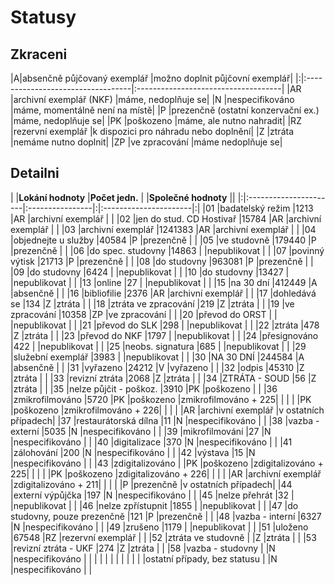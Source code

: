 # Statusy #

## Zkraceni ##

|A|absenčně půjčovaný exemplář	|možno doplnit půjčovní exemplář|
|:|:----------------------------------|:------------------------------------|
|AR	|archivní exemplář (NKF)	|máme, nedoplňuje se|
|N	|nespecifikováno	|máme, momentálně není na místě|
|P	|prezenčně (ostatní konzervační ex.)	|máme, nedoplňuje se|
|PK	|poškozeno	|máme, ale nutno nahradit|
|RZ	|rezervní exemplář	|k dispozici pro náhradu nebo doplnění|
|Z	|ztráta	|nemáme nutno doplnit|
|ZP	|ve zpracování	|máme nedoplňuje se|


## Detailni ##

|	|**Lokání hodnoty**			|**Počet jedn.**	|	|**Společné hodnoty**	||
|:|:----------------------|:----------------|:|:----------------------|:|
|01	|badatelský režim               	|1213		|AR	|archivní exemplář	|  |
|02	|jen do stud. CD Hostivař       	|15784		|AR	|archivní exemplář	|  |
|03	|archivní exemplář              	|1241383	|AR	|archivní exemplář	|  |
|04	|objednejte u služby            	|40584		|P	|prezenčně	|  |
|05	|ve studovně                    	|179440	|P	|prezenčně	|  |
|06	|do spec. studovny              	|14863		|	 |nepublikovat	|  |
|07	|povinný výtisk                 	|21713		|P	|prezenčně	|  |
|08	|do studovny                    	|963081	|P	|prezenčně	|  |
|09	|do studovny                    	|6424		|	 |nepublikovat	|  |
|10	|do studovny                    	|13427		|	 |nepublikovat	|  |
|13	|online                         	|27		|	 |nepublikovat	|  |
|15	|na 30 dní                      	|412449	|A	|absenčně	|  |
|16	|bibliofilie                    	|2376		|AR	|archivní exemplář	|  |
|17	|dohledává se                   	|134		|Z	|ztráta	|  |
|18	|ztráta ve zpracování           	|219		|Z 	|ztráta	|  |
|19	|ve zpracování                  	|10358		|ZP	|ve zpracování	|  |
|20	|převod do ORST                 	|		|	 |nepublikovat	|  |
|21	|převod do SLK                  	|298		|	 |nepublikovat	|  |
|22	|ztráta                         	|478		|Z	|ztráta	|  |
|23	|převod do NKF                  	|1797		|	 |nepublikovat	|  |
|24	|přesignováno                   	|422		|	 |nepublikovat	|  |
|25	|neobs. signatura               	|685		|	 |nepublikovat	|  |
|29	|služební exemplář              	|3983		|	 |nepublikovat	|  |
|30	|NA 30 DNÍ                      	|244584	|A	|absenčně	|  |
|31	|vyřazeno                       	|24212		|V	|vyřazeno	|  |
|32	|odpis                          	|45310		|Z	|ztráta	|  |
|33	|revizní ztráta                 	|2068		|Z	|ztráta	|  |
|34	|ZTRÁTA - SOUD                  	|56		|Z	|ztráta	|  |
|35	|nelze půjčit - poškoz.         	|3910		|PK	|poškozeno	|  |
|36	|zmikrofilmováno                	|5720		|PK	|poškozeno	|zmikrofilmováno + 225|
|	 |					|		|PK	|poškozeno	|zmikrofilmováno + 226|
|	 |					|		|AR	|archivní exemplář	|v ostatních případech|
|37	|restaurátorská dílna           	|11		|N	|nespecifikováno	|  |
|38	|vazba - externí                	|5035		|N	|nespecifikováno	|  |
|39	|mikrofilmování                 	|27		|N	|nespecifikováno	|  |
|40	|digitalizace                   	|370		|N	|nespecifikováno	|  |
|41	|zálohování                     	|200		|N	|nespecifikováno	|  |
|42	|výstava                        	|15		|N	|nespecifikováno	|  |
|43	|zdigitalizováno                	|		|PK	|poškozeno	|zdigitalizováno + 225|
|	 |					|		|PK	|poškozeno	|zdigitalizováno + 226|
|	 |					|		|AR	|archivní exemplář	|zdigitalizováno + 211|
|	 |					|		|P	|prezenčně	|v ostatních případech|
|44	|externí výpůjčka               	|197		|N	|nespecifikováno	|  |
|45	|nelze přehrát                  	|32		|	 |nepublikovat	|  |
|46	|nelze zpřístupnit              	|1855		|	 |nepublikovat	|  |
|47	|do studovny, pouze prezenčně   	|121		|P	|prezenčně	|  |
|48	|vazba - interní                	|6327		|N	|nespecifikováno	|  |
|49	|zrušeno                        	|1179		|	 |nepublikovat	|  |
|51	|uloženo                        	|67548		|RZ	|rezervní exemplář	|  |
|52	|ztráta ve studovně             	|		|Z	|ztráta	|  |
|53	|revizní ztráta - UKF           	|274		|Z	|ztráta	|  |
|58	|vazba - studovny               	|		|N	|nespecifikováno	|  |
|	 |	 |	 |	 |	 |	 |  |
|	 |ostatní případy, bez statusu	|	 |N 	|nespecifikováno	|  |